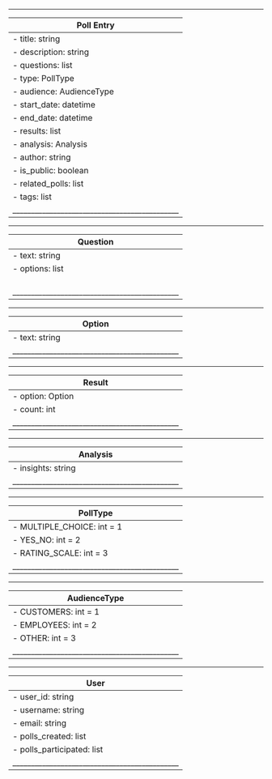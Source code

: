 ______________________________________________
|                 Poll Entry                  |
|-------------------------------------------- |
| - title: string                             |
| - description: string                       |
| - questions: list<Question>                 |
| - type: PollType                            |
| - audience: AudienceType                    |
| - start_date: datetime                      |
| - end_date: datetime                        |
| - results: list<Result>                     |
| - analysis: Analysis                        |
| - author: string                            |
| - is_public: boolean                        |
| - related_polls: list<PollEntry>            |
| - tags: list<string>                        |
|_____________________________________________|

 _____________________________________________
|                 Question                    |
|---------------------------------------------|
| - text: string                              |
| - options: list<Option>                     |
|_____________________________________________|

 _____________________________________________
|                 Option                      |
|---------------------------------------------|
| - text: string                              |
|_____________________________________________|

 _____________________________________________
|                 Result                      |
|---------------------------------------------|
| - option: Option                            |
| - count: int                                |
|_____________________________________________|

 _____________________________________________
|                 Analysis                    |
|---------------------------------------------|
| - insights: string                          |
|_____________________________________________|

______________________________________________
|                 PollType                    |
|---------------------------------------------|
| - MULTIPLE_CHOICE: int = 1                  |
| - YES_NO: int = 2                           |
| - RATING_SCALE: int = 3                     |
|_____________________________________________|

______________________________________________
|                 AudienceType                |
|---------------------------------------------|
| - CUSTOMERS: int = 1                        |
| - EMPLOYEES: int = 2                        |
| - OTHER: int = 3                            |
|_____________________________________________|
______________________________________________
|                     User                    |
|---------------------------------------------| 
| - user_id: string                           |
| - username: string                          |
| - email: string                             |
| - polls_created: list<PollEntry>            |
| - polls_participated: list<PollEntry>       |
|_____________________________________________|